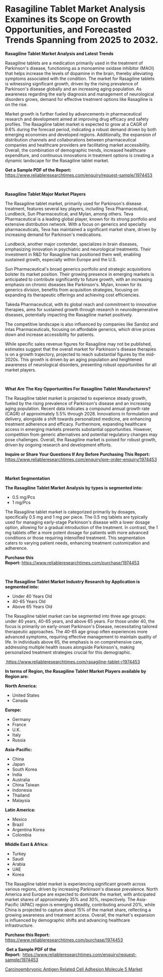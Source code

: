 <p><h1>Rasagiline Tablet Market Analysis Examines its Scope on Growth Opportunities, and Forecasted Trends Spanning from 2025 to 2032.</h1></p><p><strong>Rasagiline Tablet Market Analysis and Latest Trends</strong></p>
<p><p>Rasagiline tablets are a medication primarily used in the treatment of Parkinson's disease, functioning as a monoamine oxidase inhibitor (MAOI) that helps increase the levels of dopamine in the brain, thereby alleviating symptoms associated with the condition. The market for Rasagiline tablets is witnessing significant growth, driven by the rising prevalence of Parkinson's disease globally and an increasing aging population. As awareness regarding the early diagnosis and management of neurological disorders grows, demand for effective treatment options like Rasagiline is on the rise.</p><p>Market growth is further fueled by advancements in pharmaceutical research and development aimed at improving drug efficacy and safety profiles. The Rasagiline tablet market is expected to grow at a CAGR of 9.6% during the forecast period, indicating a robust demand driven by both emerging economies and developed regions. Additionally, the expansion of distribution channels and collaborations between pharmaceutical companies and healthcare providers are facilitating market accessibility. Overall, the combination of demographic trends, increased healthcare expenditure, and continuous innovations in treatment options is creating a dynamic landscape for the Rasagiline tablet market.</p></p>
<p><strong>Get a Sample PDF of the Report:&nbsp;</strong> <a href="https://www.reliableresearchtimes.com/enquiry/request-sample/1974453?utm_campaign=3101&utm_medium=2&utm_source=Github&utm_content=ia&utm_term=08032025&utm_id=rasagiline-tablet">https://www.reliableresearchtimes.com/enquiry/request-sample/1974453</a></p>
<p>&nbsp;</p>
<p><strong>Rasagiline Tablet Major Market Players</strong></p>
<p><p>The Rasagiline tablet market, primarily used for Parkinson's disease treatment, features several key players, including Teva Pharmaceutical, Lundbeck, Sun Pharmaceutical, and Mylan, among others. Teva Pharmaceutical is a leading global player, known for its strong portfolio and extensive distribution network. With a focus on generics and specialty pharmaceuticals, Teva has maintained a significant market share, driven by increasing demand for Parkinson's medications.</p><p>Lundbeck, another major contender, specializes in brain diseases, emphasizing innovation in psychiatric and neurological treatments. Their investment in R&D for Rasagiline has positioned them well, enabling sustained growth, especially within Europe and the U.S.</p><p>Sun Pharmaceutical's broad generics portfolio and strategic acquisitions bolster its market position. Their growing presence in emerging markets is anticipated to contribute significantly to future growth, with an increasing emphasis on chronic diseases like Parkinson's. Mylan, known for its generics division, benefits from acquisition strategies, focusing on expanding its therapeutic offerings and achieving cost efficiencies.</p><p>Takeda Pharmaceutical, with its global reach and commitment to innovative therapies, aims for sustained growth through research in neurodegenerative diseases, potentially impacting the Rasagiline market positively.</p><p>The competitive landscape is also influenced by companies like Sandoz and Intas Pharmaceuticals, focusing on affordable generics, which drive prices down and increase accessibility for patients.</p><p>While specific sales revenue figures for Rasagiline may not be published, estimates suggest that the overall market for Parkinson's disease therapies is on a growth trajectory, projected to reach substantial figures by the mid-2020s. This growth is driven by an aging population and heightened awareness of neurological disorders, presenting robust opportunities for all market players.</p></p>
<p>&nbsp;</p>
<p><strong>What Are The Key Opportunities For Rasagiline Tablet Manufacturers?</strong></p>
<p><p>The Rasagiline tablet market is projected to experience steady growth, fueled by the rising prevalence of Parkinson's disease and an increasing aging population. Recent data indicates a compound annual growth rate (CAGR) of approximately 5.5% through 2028. Innovations in formulation and delivery, alongside a shift towards personalized medicine, are enhancing treatment adherence and efficacy. Furthermore, expanding healthcare access in emerging markets presents substantial opportunities. However, competition from generic alternatives and potential regulatory changes may pose challenges. Overall, the Rasagiline market is poised for robust growth, driven by ongoing research and development efforts.</p></p>
<p><strong>Inquire or Share Your Questions If Any Before Purchasing This Report:</strong> <a href="https://www.reliableresearchtimes.com/enquiry/pre-order-enquiry/1974453?utm_campaign=3101&utm_medium=2&utm_source=Github&utm_content=ia&utm_term=08032025&utm_id=rasagiline-tablet">https://www.reliableresearchtimes.com/enquiry/pre-order-enquiry/1974453</a></p>
<p>&nbsp;</p>
<p><strong>Market Segmentation</strong></p>
<p><strong>The Rasagiline Tablet Market Analysis by types is segmented into:</strong></p>
<p><ul><li>0.5 mg/Pcs</li><li>1 mg/Pcs</li></ul></p>
<p><p>The Rasagiline tablet market is categorized primarily by dosages, specifically 0.5 mg and 1 mg per piece. The 0.5 mg tablets are typically used for managing early-stage Parkinson's disease with a lower dosage option, allowing for a gradual introduction of the treatment. In contrast, the 1 mg tablets offer a more potent dosage for patients with more advanced conditions or those requiring intensified treatment. This segmentation caters to varying patient needs, enhancing treatment customization and adherence.</p></p>
<p><strong>Purchase this Report:&nbsp;</strong><a href="https://www.reliableresearchtimes.com/purchase/1974453?utm_campaign=3101&utm_medium=2&utm_source=Github&utm_content=ia&utm_term=08032025&utm_id=rasagiline-tablet">https://www.reliableresearchtimes.com/purchase/1974453</a></p>
<p>&nbsp;</p>
<p><strong>The Rasagiline Tablet Market Industry Research by Application is segmented into:</strong></p>
<p><ul><li>Under 40 Years Old</li><li>40-65 Years Old</li><li>Above 65 Years Old</li></ul></p>
<p><p>The Rasagiline tablet market can be segmented into three age groups: under 40 years, 40-65 years, and above 65 years. For those under 40, the focus is primarily on early-onset Parkinson's Disease, necessitating tailored therapeutic approaches. The 40-65 age group often experiences more advanced symptoms, requiring effective management to maintain quality of life. In individuals above 65, the emphasis is on comprehensive care, addressing multiple health issues alongside Parkinson's, making personalized treatment strategies crucial for this demographic.</p></p>
<p><a href="https://www.reliableresearchtimes.com/rasagiline-tablet-r1974453?utm_campaign=3101&utm_medium=2&utm_source=Github&utm_content=ia&utm_term=08032025&utm_id=rasagiline-tablet">&nbsp;https://www.reliableresearchtimes.com/rasagiline-tablet-r1974453</a></p>
<p><strong>In terms of Region, the Rasagiline Tablet Market Players available by Region are:</strong></p>
<p>
    <p> <strong> North America: </strong>
        <ul>
            <li>United States</li>
            <li>Canada</li>
        </ul>
        </p> 
    <p> <strong> Europe: </strong>
        <ul>
            <li>Germany</li>
            <li>France</li>
            <li>U.K.</li>
            <li>Italy</li>
            <li>Russia</li>
        </ul>
        </p> 
    <p> <strong> Asia-Pacific: </strong>
        <ul>
            <li>China</li>
            <li>Japan</li>
            <li>South Korea</li>
            <li>India</li>
            <li>Australia</li>
            <li>China Taiwan</li>
            <li>Indonesia</li>
            <li>Thailand</li>
            <li>Malaysia</li>
        </ul>
        </p> 
    <p> <strong> Latin America: </strong>
        <ul>
            <li>Mexico</li>
            <li>Brazil</li>
            <li>Argentina Korea</li>
            <li>Colombia</li>
        </ul>
        </p> 
    <p> <strong> Middle East & Africa: </strong>
        <ul>
            <li>Turkey</li>
            <li>Saudi</li>
            <li>Arabia</li>
            <li>UAE</li>
            <li>Korea</li>
        </ul>
    </p>
    </p>
<p><p>The Rasagiline tablet market is experiencing significant growth across various regions, driven by increasing Parkinson's disease prevalence. North America and Europe are expected to dominate the market, with anticipated market shares of approximately 35% and 30%, respectively. The Asia-Pacific (APAC) region is emerging steadily, contributing around 20%, while China is projected to capture about 15% of the market share, reflecting a growing awareness and treatment access. Overall, the market's expansion is influenced by demographic shifts and advancing healthcare infrastructure.</p></p>
<p><strong>Purchase this Report: </strong><a href="https://www.reliableresearchtimes.com/purchase/1974453?utm_campaign=3101&utm_medium=2&utm_source=Github&utm_content=ia&utm_term=08032025&utm_id=rasagiline-tablet">https://www.reliableresearchtimes.com/purchase/1974453</a></p>
<p>&nbsp;<strong>Get a Sample PDF of the Report:&nbsp;&nbsp;</strong><a href="https://www.reliableresearchtimes.com/enquiry/request-sample/1974453?utm_campaign=3101&utm_medium=2&utm_source=Github&utm_content=ia&utm_term=08032025&utm_id=rasagiline-tablet">https://www.reliableresearchtimes.com/enquiry/request-sample/1974453</a></p>
<p><strong></strong></p>
<p><p><a href="https://github.com/rosalinebhakta48/Market-Research-Report-List-1/blob/main/carcinoembryonic-antigen-related-cell-adhesion-molecule-5-market.md?utm_campaign=3101&utm_medium=2&utm_source=Github&utm_content=ia&utm_term=08032025&utm_id=rasagiline-tablet">Carcinoembryonic Antigen Related Cell Adhesion Molecule 5 Market</a></p></p>